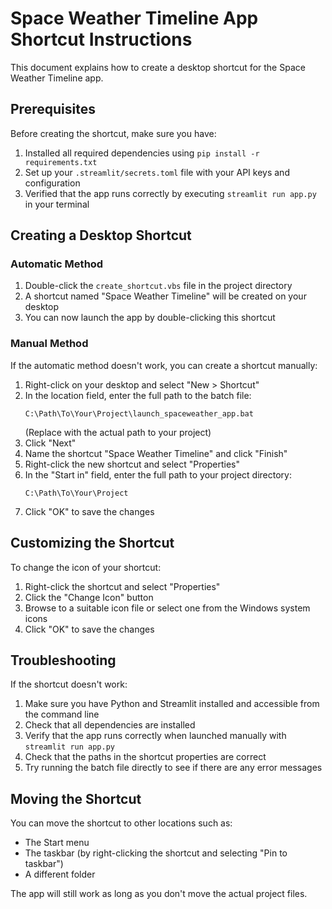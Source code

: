 # Space Weather Timeline App Shortcut Instructions

This document explains how to create a desktop shortcut for the Space Weather Timeline app.

## Prerequisites

Before creating the shortcut, make sure you have:

1. Installed all required dependencies using `pip install -r requirements.txt`
2. Set up your `.streamlit/secrets.toml` file with your API keys and configuration
3. Verified that the app runs correctly by executing `streamlit run app.py` in your terminal

## Creating a Desktop Shortcut

### Automatic Method

1. Double-click the `create_shortcut.vbs` file in the project directory
2. A shortcut named "Space Weather Timeline" will be created on your desktop
3. You can now launch the app by double-clicking this shortcut

### Manual Method

If the automatic method doesn't work, you can create a shortcut manually:

1. Right-click on your desktop and select "New > Shortcut"
2. In the location field, enter the full path to the batch file:
   ```
   C:\Path\To\Your\Project\launch_spaceweather_app.bat
   ```
   (Replace with the actual path to your project)
3. Click "Next"
4. Name the shortcut "Space Weather Timeline" and click "Finish"
5. Right-click the new shortcut and select "Properties"
6. In the "Start in" field, enter the full path to your project directory:
   ```
   C:\Path\To\Your\Project
   ```
7. Click "OK" to save the changes

## Customizing the Shortcut

To change the icon of your shortcut:

1. Right-click the shortcut and select "Properties"
2. Click the "Change Icon" button
3. Browse to a suitable icon file or select one from the Windows system icons
4. Click "OK" to save the changes

## Troubleshooting

If the shortcut doesn't work:

1. Make sure you have Python and Streamlit installed and accessible from the command line
2. Check that all dependencies are installed
3. Verify that the app runs correctly when launched manually with `streamlit run app.py`
4. Check that the paths in the shortcut properties are correct
5. Try running the batch file directly to see if there are any error messages

## Moving the Shortcut

You can move the shortcut to other locations such as:

- The Start menu
- The taskbar (by right-clicking the shortcut and selecting "Pin to taskbar")
- A different folder

The app will still work as long as you don't move the actual project files.
